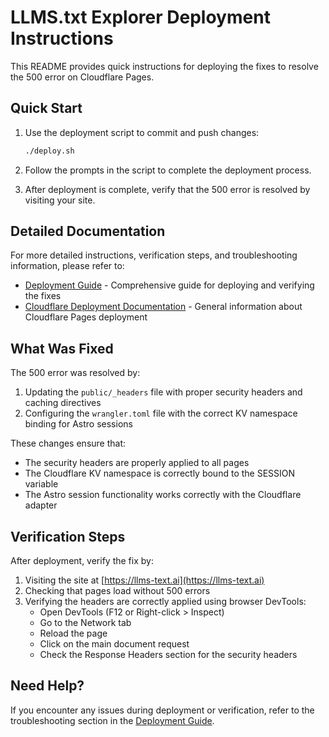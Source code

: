 # LLMS.txt Explorer Deployment Instructions

This README provides quick instructions for deploying the fixes to resolve the 500 error on Cloudflare Pages.

## Quick Start

1. Use the deployment script to commit and push changes:

   ```bash
   ./deploy.sh
   ```

2. Follow the prompts in the script to complete the deployment process.

3. After deployment is complete, verify that the 500 error is resolved by visiting your site.

## Detailed Documentation

For more detailed instructions, verification steps, and troubleshooting information, please refer to:

- [Deployment Guide](docs/DEPLOYMENT_GUIDE.md) - Comprehensive guide for deploying and verifying the fixes
- [Cloudflare Deployment Documentation](docs/CLOUDFLARE_DEPLOYMENT.md) - General information about Cloudflare Pages deployment

## What Was Fixed

The 500 error was resolved by:

1. Updating the `public/_headers` file with proper security headers and caching directives
2. Configuring the `wrangler.toml` file with the correct KV namespace binding for Astro sessions

These changes ensure that:

- The security headers are properly applied to all pages
- The Cloudflare KV namespace is correctly bound to the SESSION variable
- The Astro session functionality works correctly with the Cloudflare adapter

## Verification Steps

After deployment, verify the fix by:

1. Visiting the site at [https://llms-text.ai](https://llms-text.ai)
2. Checking that pages load without 500 errors
3. Verifying the headers are correctly applied using browser DevTools:
   - Open DevTools (F12 or Right-click > Inspect)
   - Go to the Network tab
   - Reload the page
   - Click on the main document request
   - Check the Response Headers section for the security headers

## Need Help?

If you encounter any issues during deployment or verification, refer to the troubleshooting section in the [Deployment Guide](docs/DEPLOYMENT_GUIDE.md).
